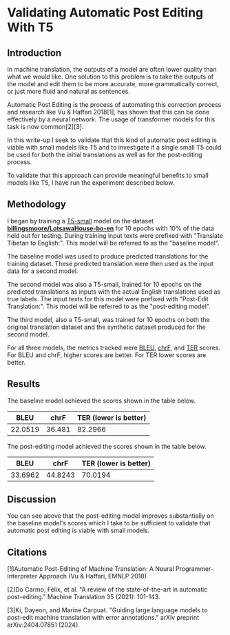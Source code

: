 # Validating Automatic Post Editing With T5

## Introduction

In machine translation, the outputs of a model are often lower quality than what we would like. One solution to this problem is to take the outputs of the model and edit them to be more accurate, more grammatically correct, or just more fluid and natural as sentences.

Automatic Post Editing is the process of automating this correction process and research like Vu & Haffari 2018[1], has shown that this can be done effectively by a neural network. The usage of transformer models for this task is now common[2][3].

In this write-up I seek to validate that this kind of automatic post editing is viable with small models like T5 and to investigate if a single small T5 could be used for both the initial translations as well as for the post-editing process.

To validate that this approach can provide meaningful benefits to small models like T5, I have run the experiment described below.

## Methodology

I began by training a [T5-small](https://huggingface.co/google-t5/t5-small) model on the dataset **[billingsmoore/LotsawaHouse-bo-en](https://huggingface.co/datasets/billingsmoore/LotsawaHouse-bo-en)** for 10 epochs with 10% of the data held out for testing. During training input texts were prefixed with "Translate Tibetan to English:". This model will be referred to as the "baseline model".

The baseline model was used to produce predicted translations for the training dataset. These predicted translation were then used as the input data for a second model.

The second model was also a T5-small, trained for 10 epochs on the predicted translations as inputs with the actual English translations used as true labels. The input texts for this model were prefixed with "Post-Edit Translation:". This model will be referred to as the "post-editing model".

The third model, also a T5-small, was trained for 10 epochs on both the original translation dataset and the synthetic dataset produced for the second model.

For all three models, the metrics tracked were [BLEU](https://en.wikipedia.org/wiki/BLEU), [chrF](https://machinetranslate.org/chrF), and [TER](https://machinetranslate.org/ter) scores. For BLEU and chrF, higher scores are better. For TER lower scores are better.

## Results

The baseline model achieved the scores shown in the table below.

BLEU|chrF|TER (lower is better)
----|----|---
22.0519|36.481|82.2966

The post-editing model achieved the scores shown in the table below.

BLEU|chrF|TER (lower is better)
----|----|---
33.6962|44.8243|70.0194

## Discussion

You can see above that the post-editing model improves substantially on the baseline model's scores which I take to be sufficient to validate that automatic post editing is viable with small models.


## Citations

[1]Automatic Post-Editing of Machine Translation: A Neural Programmer-Interpreter Approach (Vu & Haffari, EMNLP 2018)

[2]Do Carmo, Félix, et al. "A review of the state-of-the-art in automatic post-editing." Machine Translation 35 (2021): 101-143.

[3]Ki, Dayeon, and Marine Carpuat. "Guiding large language models to post-edit machine translation with error annotations." arXiv preprint arXiv:2404.07851 (2024).